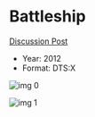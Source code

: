 # Battleship

[Discussion Post](https://www.avsforum.com/threads/bass-eq-for-filtered-movies.2995212/post-56793968)

* Year: 2012
* Format: DTS:X

![img 0](https://i.imgur.com/B4ee8Zh.jpg)

![img 1](https://i.imgur.com/eSkQnZr.jpg)

